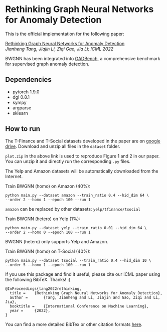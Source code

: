 # Rethinking Graph Neural Networks for Anomaly Detection

This is the official implementation for the following paper:

[Rethinking Graph Neural Networks for Anomaly Detection](https://proceedings.mlr.press/v162/tang22b.html)  
*Jianheng Tang, Jiajin Li, Ziqi Gao, Jia Li; ICML 2022*

BWGNN has been integrated into [GADBench](https://github.com/squareRoot3/GADBench), a comprehensive benchmark for supervised graph anomaly detection.


Dependencies
----------------------
- pytorch 1.9.0
- dgl 0.8.1
- sympy
- argparse
- sklearn


How to run
--------------------------------
The T-Finance and T-Social datasets developed in the paper are on [google drive](https://drive.google.com/drive/folders/1PpNwvZx_YRSCDiHaBUmRIS3x1rZR7fMr?usp=sharing). Download and unzip all files in the `dataset` folder.

`plot.zip` in the above link is used to reproduce Figure 1 and 2 in our paper. You can unzip it and directly run the corresponding `.py` files.

The Yelp and Amazon datasets will be automatically downloaded from the Internet. 

Train BWGNN (homo) on Amazon (40%): 
```
python main.py --dataset amazon --train_ratio 0.4 --hid_dim 64 \
--order 2 --homo 1 --epoch 100 --run 1
```
`amazon` can be replaced by other datasets: `yelp/tfinance/tsocial`

Train BWGNN (hetero) on Yelp (1%):
```
python main.py --dataset yelp --train_ratio 0.01 --hid_dim 64 \
--order 2 --homo 0 --epoch 100 --run 1
```
BWGNN (hetero) only supports Yelp and Amazon.

Train BWGNN (homo) on T-Social (40%):
```
python main.py --dataset tsocial --train_ratio 0.4 --hid_dim 10 \
--order 5 --homo 1 --epoch 100 --run 1
```



If you use this package and find it useful, please cite our ICML paper using the following BibTeX. Thanks! :)

```
@InProceedings{tang2022rethinking,
  title = 	 {Rethinking Graph Neural Networks for Anomaly Detection},
  author =       {Tang, Jianheng and Li, Jiajin and Gao, Ziqi and Li, Jia},
  booktitle = 	 {International Conference on Machine Learning},
  year = 	 {2022},
}
```
You can find a more detailed BibTex or other citation formats [here](https://proceedings.mlr.press/v162/tang22b.html).

